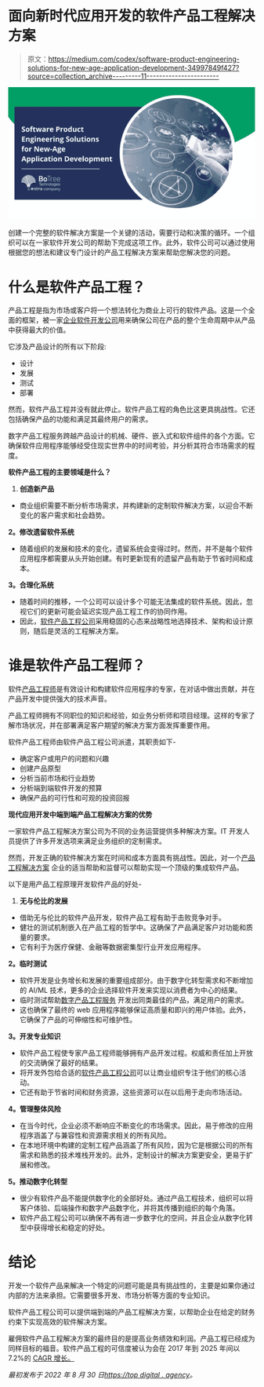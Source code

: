 # 面向新时代应用开发的软件产品工程解决方案

> 原文：<https://medium.com/codex/software-product-engineering-solutions-for-new-age-application-development-34997849f427?source=collection_archive---------11----------------------->

![](img/b1b312fdb4f2b560933d273ab8887680.png)

创建一个完整的软件解决方案是一个关键的活动，需要行动和决策的循环。一个组织可以在一家软件开发公司的帮助下完成这项工作。此外，软件公司可以通过使用根据您的想法和建议专门设计的产品工程解决方案来帮助您解决您的问题。

# 什么是软件产品工程？

产品工程是指为市场或客户将一个想法转化为商业上可行的软件产品。这是一个全面的框架，被一家[企业软件开发公司](https://www.botreetechnologies.com/enterprise-software-development-company)用来确保公司在产品的整个生命周期中从产品中获得最大的价值。

它涉及产品设计的所有以下阶段:

*   设计
*   发展
*   测试
*   部署

然而，软件产品工程并没有就此停止。软件产品工程的角色比这更具挑战性。它还包括确保产品的功能和满足其最终用户的需求。

数字产品工程服务跨越产品设计的机械、硬件、嵌入式和软件组件的各个方面。它确保软件应用程序能够经受住现实世界中的时间考验，并分析其符合市场需求的程度。

**软件产品工程的主要领域是什么？**

1.  **创造新产品**

*   商业组织需要不断分析市场需求，并构建新的定制软件解决方案，以迎合不断变化的客户需求和社会趋势。

**2。修改遗留软件系统**

*   随着组织的发展和技术的变化，遗留系统会变得过时。然而，并不是每个软件应用程序都需要从头开始创建。有时更新现有的遗留产品有助于节省时间和成本。

**3。合理化系统**

*   随着时间的推移，一个公司可以设计多个可能无法集成的软件系统。因此，忽视它们的更新可能会延迟实现产品工程工作的协同作用。
*   因此，[软件产品工程公司](https://www.tntra.io/)采用稳固的心态来战略性地选择技术、架构和设计原则，随后是灵活的工程解决方案。

# 谁是软件产品工程师？

软件[产品工程师](https://www.botreetechnologies.com/blog/software-developer-vs-product-engineer/)是有效设计和构建软件应用程序的专家，在对话中做出贡献，并在产品开发中提供强大的技术声音。

产品工程师拥有不同职位的知识和经验，如业务分析师和项目经理。这样的专家了解市场状况，并在部署满足客户期望的解决方案方面发挥重要作用。

软件产品工程师由软件产品工程公司派遣，其职责如下-

*   确定客户或用户的问题和兴趣
*   创建产品原型
*   分析当前市场和行业趋势
*   分析端到端软件开发的预算
*   确保产品的可行性和可观的投资回报

**现代应用开发中端到端产品工程解决方案的优势**

一家软件产品工程解决方案公司为不同的业务运营提供多种解决方案。IT 开发人员提供了许多开发选项来满足业务组织的定制需求。

然而，开发正确的软件解决方案在时间和成本方面具有挑战性。因此，对一个[产品工程解决方案](https://www.tntra.io/engineering) 企业的适当帮助和监督可以帮助实现一个顶级的集成软件产品。

以下是用产品工程原理开发软件产品的好处-

1.  **无与伦比的发展**

*   借助无与伦比的软件产品开发，软件产品工程有助于击败竞争对手。
*   健壮的测试机制嵌入在产品工程的哲学中。这确保了产品满足客户对功能和质量的要求。
*   它有利于为医疗保健、金融等数据密集型行业开发应用程序。

**2。临时测试**

*   软件开发是业务增长和发展的重要组成部分。由于数字化转型需求和不断增加的 AI/ML 技术，更多的企业选择软件开发来实现以消费者为中心的结果。
*   临时测试帮助[数字产品工程服务](https://www.botreetechnologies.com/product-engineering-services) 开发出同类最佳的产品，满足用户的需求。
*   这也确保了最终的 web 应用程序能够保证高质量和即兴的用户体验。此外，它确保了产品的可伸缩性和可维护性。

**3。开发专业知识**

*   软件产品工程使专家产品工程师能够拥有产品开发过程。权威和责任加上开放的交流确保了最好的结果。
*   将开发外包给合适的[软件产品工程公司](https://www.botreetechnologies.com/blog/types-of-enterprise-software-for-companies/)可以让商业组织专注于他们的核心活动。
*   它还有助于节省时间和财务资源，这些资源可以在以后用于走向市场活动。

**4。管理整体风险**

*   在当今时代，企业必须不断响应不断变化的市场需求。因此，易于修改的应用程序涵盖了与兼容性和资源需求相关的所有风险。
*   在本地环境中构建的定制工程产品涵盖了所有风险，因为它是根据公司的所有需求和熟悉的技术堆栈开发的。此外，定制设计的解决方案更安全，更易于扩展和修改。

**5。推动数字化转型**

*   很少有软件产品不能提供数字化的全部好处。通过产品工程技术，组织可以将客户体验、后端操作和数字产品数字化，并将其传播到组织的每个角落。
*   软件产品工程公司可以确保不再有进一步数字化的空间，并且企业从数字化转型中获得增长和稳定的好处。

# 结论

开发一个软件产品来解决一个特定的问题可能是具有挑战性的，主要是如果你通过内部的方法来承担。它需要很多开发、市场分析等方面的专业知识。

软件产品工程公司可以提供端到端的产品工程解决方案，以帮助企业在给定的财务约束下实现高效的软件解决方案。

雇佣软件产品工程解决方案的最终目的是提高业务绩效和利润。产品工程已经成为同样目标的福音。软件产品工程的可信度被认为会在 2017 年到 2025 年间以 7.2%的 [CAGR 增长。](https://www.theinsightpartners.com/reports/engineering-software-market)

*最初发布于 2022 年 8 月 30 日*[*https://top digital . agency*](https://topdigital.agency/software-product-engineering-solutions-for-new-age-application-development/)*。*